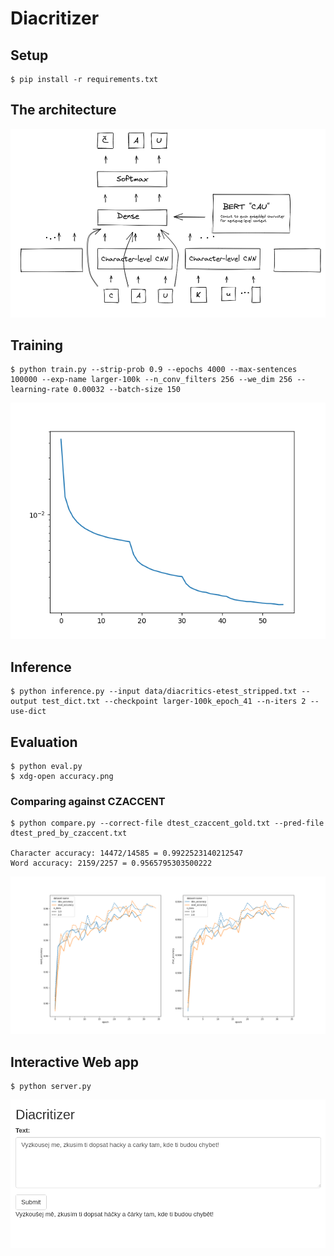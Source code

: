 # Diacritizer

## Setup
```
$ pip install -r requirements.txt
```



## The architecture
![](nn_architecture.png)


## Training

```
$ python train.py --strip-prob 0.9 --epochs 4000 --max-sentences 100000 --exp-name larger-100k --n_conv_filters 256 --we_dim 256 --learning-rate 0.00032 --batch-size 150
```

![](larger-100k_losses.png)

## Inference

```
$ python inference.py --input data/diacritics-etest_stripped.txt --output test_dict.txt --checkpoint larger-100k_epoch_41 --n-iters 2 --use-dict
```

## Evaluation
```
$ python eval.py
$ xdg-open accuracy.png
```

### Comparing against CZACCENT

```
$ python compare.py --correct-file dtest_czaccent_gold.txt --pred-file dtest_pred_by_czaccent.txt 

Character accuracy: 14472/14585 = 0.9922523140212547
Word accuracy: 2159/2257 = 0.9565795303500222
```

![](accuracy.png)

## Interactive Web app
```
$ python server.py
```

![](web_app.png)
